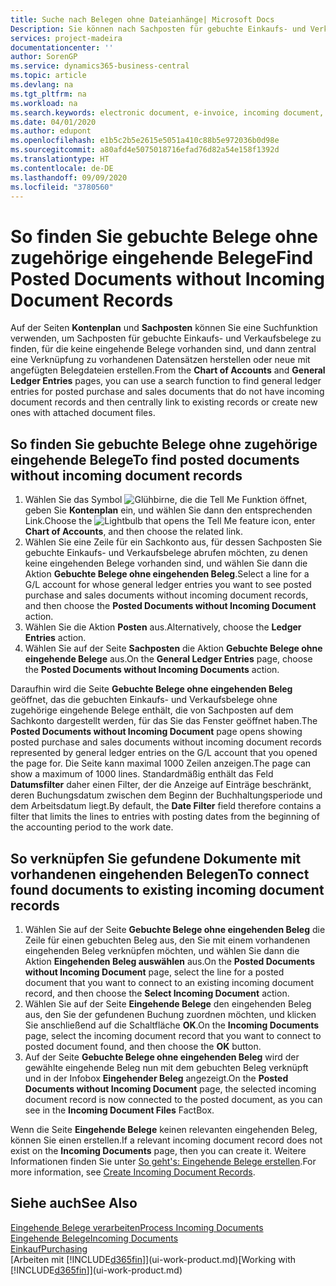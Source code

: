 ```yaml
---
title: Suche nach Belegen ohne Dateianhänge| Microsoft Docs
Description: Sie können nach Sachposten für gebuchte Einkaufs- und Verkaufsbelege suchen, die keine eingehenden elektronische Belege haben, wie importierte Rechnungen.
services: project-madeira
documentationcenter: ''
author: SorenGP
ms.service: dynamics365-business-central
ms.topic: article
ms.devlang: na
ms.tgt_pltfrm: na
ms.workload: na
ms.search.keywords: electronic document, e-invoice, incoming document, OCR, ecommerce, document exchange, import invoice
ms.date: 04/01/2020
ms.author: edupont
ms.openlocfilehash: e1b5c2b5e2615e5051a410c88b5e972036b0d98e
ms.sourcegitcommit: a80afd4e5075018716efad76d82a54e158f1392d
ms.translationtype: HT
ms.contentlocale: de-DE
ms.lasthandoff: 09/09/2020
ms.locfileid: "3780560"
---
```

# <a name="find-posted-documents-without-incoming-document-records"></a><span data-ttu-id="e8c25-103">So finden Sie gebuchte Belege ohne zugehörige eingehende Belege</span><span class="sxs-lookup"><span data-stu-id="e8c25-103">Find Posted Documents without Incoming Document Records</span></span>
<span data-ttu-id="e8c25-104">Auf der Seiten **Kontenplan** und **Sachposten** können Sie eine Suchfunktion verwenden, um Sachposten für gebuchte Einkaufs- und Verkaufsbelege zu finden, für die keine eingehende Belege vorhanden sind, und dann zentral eine Verknüpfung zu vorhandenen Datensätzen herstellen oder neue mit angefügten Belegdateien erstellen.</span><span class="sxs-lookup"><span data-stu-id="e8c25-104">From the **Chart of Accounts** and **General Ledger Entries** pages, you can use a search function to find general ledger entries for posted purchase and sales documents that do not have incoming document records and then centrally link to existing records or create new ones with attached document files.</span></span>

## <a name="to-find-posted-documents-without-incoming-document-records"></a><span data-ttu-id="e8c25-105">So finden Sie gebuchte Belege ohne zugehörige eingehende Belege</span><span class="sxs-lookup"><span data-stu-id="e8c25-105">To find posted documents without incoming document records</span></span>
1. <span data-ttu-id="e8c25-106">Wählen Sie das Symbol ![Glühbirne, die die Tell Me Funktion öffnet](media/ui-search/search_small.png "Sagen Sie mir, was Sie tun wollen"), geben Sie **Kontenplan** ein, und wählen Sie dann den entsprechenden Link.</span><span class="sxs-lookup"><span data-stu-id="e8c25-106">Choose the ![Lightbulb that opens the Tell Me feature](media/ui-search/search_small.png "Tell me what you want to do") icon, enter **Chart of Accounts**, and then choose the related link.</span></span>
2. <span data-ttu-id="e8c25-107">Wählen Sie eine Zeile für ein Sachkonto aus, für dessen Sachposten Sie gebuchte Einkaufs- und Verkaufsbelege abrufen möchten, zu denen keine eingehenden Belege vorhanden sind, und wählen Sie dann die Aktion **Gebuchte Belege ohne eingehenden Beleg**.</span><span class="sxs-lookup"><span data-stu-id="e8c25-107">Select a line for a G/L account for whose general ledger entries you want to see posted purchase and sales documents without incoming document records, and then choose the **Posted Documents without Incoming Document** action.</span></span>
3. <span data-ttu-id="e8c25-108">Wählen Sie die Aktion **Posten** aus.</span><span class="sxs-lookup"><span data-stu-id="e8c25-108">Alternatively, choose the **Ledger Entries** action.</span></span>
4. <span data-ttu-id="e8c25-109">Wählen Sie auf der Seite **Sachposten** die Aktion **Gebuchte Belege ohne eingehende Belege** aus.</span><span class="sxs-lookup"><span data-stu-id="e8c25-109">On the **General Ledger Entries** page, choose the **Posted Documents without Incoming Documents** action.</span></span>

<span data-ttu-id="e8c25-110">Daraufhin wird die Seite **Gebuchte Belege ohne eingehenden Beleg** geöffnet, das die gebuchten Einkaufs- und Verkaufsbelege ohne zugehörige eingehende Belege enthält, die von Sachposten auf dem Sachkonto dargestellt werden, für das Sie das Fenster geöffnet haben.</span><span class="sxs-lookup"><span data-stu-id="e8c25-110">The **Posted Documents without Incoming Document** page opens showing posted purchase and sales documents without incoming document records represented by general ledger entries on the G/L account that you opened the page for.</span></span> <span data-ttu-id="e8c25-111">Die Seite kann maximal 1000 Zeilen anzeigen.</span><span class="sxs-lookup"><span data-stu-id="e8c25-111">The page can show a maximum of 1000 lines.</span></span> <span data-ttu-id="e8c25-112">Standardmäßig enthält das Feld **Datumsfilter** daher einen Filter, der die Anzeige auf Einträge beschränkt, deren Buchungsdatum zwischen dem Beginn der Buchhaltungsperiode und dem Arbeitsdatum liegt.</span><span class="sxs-lookup"><span data-stu-id="e8c25-112">By default, the **Date Filter** field therefore contains a filter that limits the lines to entries with posting dates from the beginning of the accounting period to the work date.</span></span>

## <a name="to-connect-found-documents-to-existing-incoming-document-records"></a><span data-ttu-id="e8c25-113">So verknüpfen Sie gefundene Dokumente mit vorhandenen eingehenden Belegen</span><span class="sxs-lookup"><span data-stu-id="e8c25-113">To connect found documents to existing incoming document records</span></span>
1. <span data-ttu-id="e8c25-114">Wählen Sie auf der Seite **Gebuchte Belege ohne eingehenden Beleg** die Zeile für einen gebuchten Beleg aus, den Sie mit einem vorhandenen eingehenden Beleg verknüpfen möchten, und wählen Sie dann die Aktion **Eingehenden Beleg auswählen** aus.</span><span class="sxs-lookup"><span data-stu-id="e8c25-114">On the **Posted Documents without Incoming Document** page, select the line for a posted document that you want to connect to an existing incoming document record, and then choose the **Select Incoming Document** action.</span></span>
2. <span data-ttu-id="e8c25-115">Wählen Sie auf der Seite **Eingehende Belege** den eingehenden Beleg aus, den Sie der gefundenen Buchung zuordnen möchten, und klicken Sie anschließend auf die Schaltfläche **OK**.</span><span class="sxs-lookup"><span data-stu-id="e8c25-115">On the **Incoming Documents** page, select the incoming document record that you want to connect to posted document found, and then choose the **OK** button.</span></span>
3. <span data-ttu-id="e8c25-116">Auf der Seite **Gebuchte Belege ohne eingehenden Beleg** wird der gewählte eingehende Beleg nun mit dem gebuchten Beleg verknüpft und in der Infobox **Eingehender Beleg** angezeigt.</span><span class="sxs-lookup"><span data-stu-id="e8c25-116">On the **Posted Documents without Incoming Document** page, the selected incoming document record is now connected to the posted document, as you can see in the **Incoming Document Files** FactBox.</span></span>

<span data-ttu-id="e8c25-117">Wenn die Seite **Eingehende Belege** keinen relevanten eingehenden Beleg, können Sie einen erstellen.</span><span class="sxs-lookup"><span data-stu-id="e8c25-117">If a relevant incoming document record does not exist on the **Incoming Documents** page, then you can create it.</span></span> <span data-ttu-id="e8c25-118">Weitere Informationen finden Sie unter [So geht's: Eingehende Belege erstellen](across-how-create-income-document-records.md).</span><span class="sxs-lookup"><span data-stu-id="e8c25-118">For more information, see [Create Incoming Document Records](across-how-create-income-document-records.md).</span></span>

## <a name="see-also"></a><span data-ttu-id="e8c25-119">Siehe auch</span><span class="sxs-lookup"><span data-stu-id="e8c25-119">See Also</span></span>
[<span data-ttu-id="e8c25-120">Eingehende Belege verarbeiten</span><span class="sxs-lookup"><span data-stu-id="e8c25-120">Process Incoming Documents</span></span>](across-process-income-documents.md)  
[<span data-ttu-id="e8c25-121">Eingehende Belege</span><span class="sxs-lookup"><span data-stu-id="e8c25-121">Incoming Documents</span></span>](across-income-documents.md)  
[<span data-ttu-id="e8c25-122">Einkauf</span><span class="sxs-lookup"><span data-stu-id="e8c25-122">Purchasing</span></span>](purchasing-manage-purchasing.md)  
<span data-ttu-id="e8c25-123">[Arbeiten mit [!INCLUDE[d365fin](includes/d365fin_md.md)]](ui-work-product.md)</span><span class="sxs-lookup"><span data-stu-id="e8c25-123">[Working with [!INCLUDE[d365fin](includes/d365fin_md.md)]](ui-work-product.md)</span></span>

